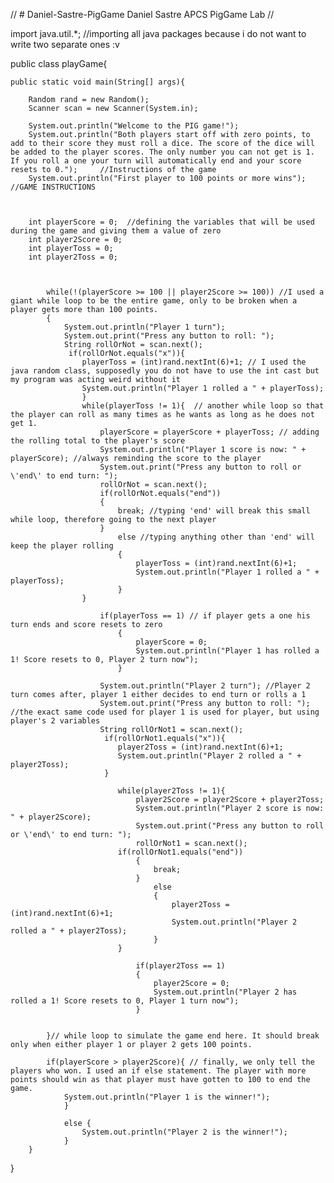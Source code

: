  //  # Daniel-Sastre-PigGame
Daniel Sastre APCS PigGame Lab //


import java.util.*; //importing all java packages because i do not want to write two separate ones :v

public class playGame{
     
    public static void main(String[] args){
         
        Random rand = new Random();
        Scanner scan = new Scanner(System.in);
         
        System.out.println("Welcome to the PIG game!");
        System.out.println("Both players start off with zero points, to add to their score they must roll a dice. The score of the dice will be added to the player scores. The only number you can not get is 1. If you roll a one your turn will automatically end and your score resets to 0."); 	//Instructions of the game
        System.out.println("First player to 100 points or more wins");	//GAME INSTRUCTIONS
      
         

        int playerScore = 0;  //defining the variables that will be used during the game and giving them a value of zero
        int player2Score = 0;
        int playerToss = 0;
        int player2Toss = 0;
      
         
  
            while(!(playerScore >= 100 || player2Score >= 100)) //I used a giant while loop to be the entire game, only to be broken when a player gets more than 100 points.
            {
                System.out.println("Player 1 turn");
                System.out.print("Press any button to roll: ");
                String rollOrNot = scan.next(); 
                 if(rollOrNot.equals("x")){  
                    playerToss = (int)rand.nextInt(6)+1; // I used the java random class, supposedly you do not have to use the int cast but my program was acting weird without it
                    System.out.println("Player 1 rolled a " + playerToss);
                 	}
                 	while(playerToss != 1){  // another while loop so that the player can roll as many times as he wants as long as he does not get 1.
                 		playerScore = playerScore + playerToss; // adding the rolling total to the player's score
                 		System.out.println("Player 1 score is now: " + playerScore); //always reminding the score to the player
                 		System.out.print("Press any button to roll or \'end\' to end turn: ");
                 		rollOrNot = scan.next();
                    	if(rollOrNot.equals("end"))
                    	{
                    		break; //typing 'end' will break this small while loop, therefore going to the next player
                    	}
                    		else //typing anything other than 'end' will keep the player rolling
                    		{
                    			playerToss = (int)rand.nextInt(6)+1;
                        		System.out.println("Player 1 rolled a " + playerToss);
                    		}
                    }
                     
                    	if(playerToss == 1) // if player gets a one his turn ends and score resets to zero
                    		{
                    			playerScore = 0;
                    			System.out.println("Player 1 has rolled a 1! Score resets to 0, Player 2 turn now");
                    		}
                    	
                    	System.out.println("Player 2 turn"); //Player 2 turn comes after, player 1 either decides to end turn or rolls a 1
                        System.out.print("Press any button to roll: "); //the exact same code used for player 1 is used for player, but using player's 2 variables
                        String rollOrNot1 = scan.next();
                         if(rollOrNot1.equals("x")){
                            player2Toss = (int)rand.nextInt(6)+1;
                            System.out.println("Player 2 rolled a " + player2Toss);
                         }
                         
                         	while(player2Toss != 1){
                         		player2Score = player2Score + player2Toss;
                         		System.out.println("Player 2 score is now: " + player2Score);
                         		System.out.print("Press any button to roll or \'end\' to end turn: ");
                         		rollOrNot1 = scan.next();
                            if(rollOrNot1.equals("end"))
                            	{
                            		break;
                            	}
                            		else
                            		{
                            			player2Toss = (int)rand.nextInt(6)+1;
                            			System.out.println("Player 2 rolled a " + player2Toss);
                            		}
                            }
                             
                            	if(player2Toss == 1)
                            	{
                            		player2Score = 0;
                            		System.out.println("Player 2 has rolled a 1! Score resets to 0, Player 1 turn now");
                            	}
                            	
                                            
            }// while loop to simulate the game end here. It should break only when either player 1 or player 2 gets 100 points.
            
            if(playerScore > player2Score){ // finally, we only tell the players who won. I used an if else statement. The player with more points should win as that player must have gotten to 100 to end the game.
				System.out.println("Player 1 is the winner!");
                }
                
				else {
					System.out.println("Player 2 is the winner!");
                }
        }
}


    
